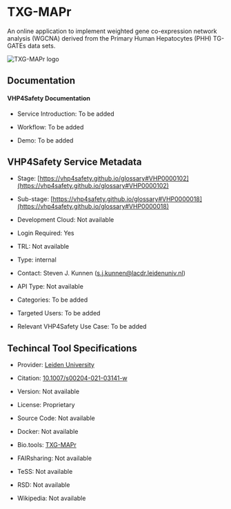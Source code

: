 # TXG-MAPr

<!--- This file is autogenerated. Edit txg_mapr.json to make changes in this page. --->

An online application to implement weighted gene co-expression network analysis (WGCNA) derived from the Primary Human Hepatocytes (PHH) TG-GATEs data sets.

![TXG-MAPr logo](https://raw.githubusercontent.com/VHP4Safety/cloud/main/docs/service/txg_mapr.png)

## Documentation

#### VHP4Safety Documentation

* Service Introduction: To be added

* Workflow: To be added

* Demo: To be added

<h4 id='tess-widget-materials-header'></h4>

<div id='tess-widget-materials-list' class='tess-widget tess-widget-list'></div>
<script>
  function initTeSSWidgets() {
    var query = 'txg_mapr';
    if (query.trim() != '') {
      TessWidget.Materials(document.getElementById('tess-widget-materials-list'),
                           'SimpleList',
                           {
                             opts: {
                               enableSearch: false
                             },
                             params: {
                               pageSize: 5,
                               q: query
                             }
                           });
      document.getElementById('tess-widget-materials-header').innerHTML = 'Documentation from ELIXIR TeSS'
    }
}
</script>
<script async='' defer='' src='https://elixirtess.github.io/TeSS_widgets/components/js/tess-widget-standalone.js' onload='initTeSSWidgets()'></script>


## VHP4Safety Service Metadata

* Stage: <span class="glossary_term">[https://vhp4safety.github.io/glossary#VHP0000102](https://vhp4safety.github.io/glossary#VHP0000102)</span>

* Sub-stage: <span class="glossary_term">[https://vhp4safety.github.io/glossary#VHP0000018](https://vhp4safety.github.io/glossary#VHP0000018)</span>

* Development Cloud: Not available

* Login Required: Yes

* TRL: Not available

* Type: internal

* Contact: Steven J. Kunnen (s.j.kunnen@lacdr.leidenuniv.nl)

* API Type: Not available

* Categories: To be added

* Targeted Users: To be added

* Relevant VHP4Safety Use Case: To be added

## Techincal Tool Specifications

* Provider: [Leiden University]()

* Citation: [10.1007/s00204-021-03141-w](https://doi.org/10.1007/s00204-021-03141-w)

* Version: Not available

* License: Proprietary

* Source Code: Not available

* Docker: Not available

* Bio.tools: [TXG-MAPr](TXG-MAPr)

* FAIRsharing: Not available

* TeSS: Not available

* RSD: Not available

* Wikipedia: Not available

<script type="application/ld+json">
  {
    "@context": "https://schema.org/",
    "@type": "SoftwareApplication",
    "http://purl.org/dc/terms/conformsTo": {
      "@type": "CreativeWork", "@id": "https://bioschemas.org/profiles/ComputationalTool/1.0-RELEASE"
    },
    "@id" : "https://vhp4safety.github.io/cloud/service/txg_mapr",
    "name": "TXG-MAPr",
    "description": "An online application to implement weighted gene co-expression network analysis (WGCNA) derived from the Primary Human Hepatocytes (PHH) TG-GATEs data sets.",
    "url": "https://txg-mapr.eu/"
  }
</script>

